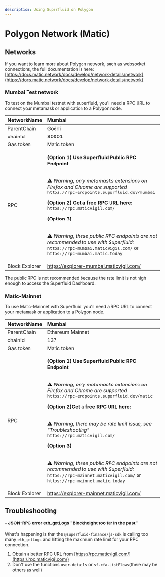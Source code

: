 ```yaml
---
description: Using Superfluid on Polygon
---
```


# Polygon Network \(Matic\)

## Networks

If you want to learn more about Polygon network, such as websocket connections, the full documentation is here: [https://docs.matic.network/docs/develop/network-details/network](https://docs.matic.network/docs/develop/network-details/network)

### Mumbai Test network

To test on the Mumbai testnet with superfluid, you'll need a RPC URL to connect your metamask or application to a Polygon node.

<table>
  <thead>
    <tr>
      <th style="text-align:left">NetworkName</th>
      <th style="text-align:left"><b>Mumbai</b>
      </th>
    </tr>
  </thead>
  <tbody>
    <tr>
      <td style="text-align:left">ParentChain</td>
      <td style="text-align:left">Go&#xEB;rli</td>
    </tr>
    <tr>
      <td style="text-align:left">chainId</td>
      <td style="text-align:left">80001</td>
    </tr>
    <tr>
      <td style="text-align:left">Gas token</td>
      <td style="text-align:left">Matic token</td>
    </tr>
    <tr>
      <td style="text-align:left">RPC</td>
      <td style="text-align:left">
        <p> <b>(Option 1) Use Superfluid Public RPC Endpoint</b>
        </p>
        <p>
          <br />&#x26A0; <em>Warning, only metamasks extensions on Firefox and Chrome are supported</em>  <code>https://rpc-endpoints.superfluid.dev/mumbai</code>
        </p>
        <p> <b>(Option 2) Get a free RPC URL here:</b>  <code>https://rpc.maticvigil.com/</code>
          <br
          />
        </p>
        <p> <b>(Option 3)</b>
        </p>
        <p>
          <br />&#x26A0; <em>Warning, these public RPC endpoints are not recommended to use with Superfluid:</em>  <code>https://rpc-mumbai.maticvigil.com/</code> or
          <br
          /><code>https://rpc-mumbai.matic.today</code>
        </p>
      </td>
    </tr>
    <tr>
      <td style="text-align:left">Block Explorer</td>
      <td style="text-align:left"><a href="https://explorer-mumbai.maticvigil.com/">https://explorer-mumbai.maticvigil.com/</a>
      </td>
    </tr>
  </tbody>
</table>

The public RPC is not recommended because the rate limit is not high enough to access the Superfluid Dashboard.

### Matic-Mainnet

To use Matic-Mainnet with Superfluid, you'll need a RPC URL to connect your metamask or application to a Polygon node.

<table>
  <thead>
    <tr>
      <th style="text-align:left">NetworkName</th>
      <th style="text-align:left"><b>Mumbai</b>
      </th>
    </tr>
  </thead>
  <tbody>
    <tr>
      <td style="text-align:left">ParentChain</td>
      <td style="text-align:left">Ethereum Mainnet</td>
    </tr>
    <tr>
      <td style="text-align:left">chainId</td>
      <td style="text-align:left">137</td>
    </tr>
    <tr>
      <td style="text-align:left">Gas token</td>
      <td style="text-align:left">Matic token</td>
    </tr>
    <tr>
      <td style="text-align:left">RPC</td>
      <td style="text-align:left">
        <p> <b>(Option 1) Use Superfluid Public RPC Endpoint</b>
        </p>
        <p>
          <br />&#x26A0; <em>Warning, only metamasks extensions on Firefox and Chrome are supported</em>  <code>https://rpc-endpoints.superfluid.dev/matic</code>
        </p>
        <p> <b>(Option 2)Get a free RPC URL here:</b>
        </p>
        <p>
          <br />&#x26A0; <em>Warning, there may be rate limit issue, see &quot;Troubleshooting&quot;</em>  <code>https://rpc.maticvigil.com/</code>
        </p>
        <p> <b>(Option 3)</b>
        </p>
        <p>
          <br />&#x26A0; <em>Warning, these public RPC endpoints are not recommended to use with Superfluid:</em>  <code>https://rpc-mainnet.maticvigil.com/</code> or
          <br
          /> <code>https://rpc-mainnet.matic.today</code>
        </p>
      </td>
    </tr>
    <tr>
      <td style="text-align:left">Block Explorer</td>
      <td style="text-align:left"><a href="https://explorer-mainnet.maticvigil.com/">https://explorer-mainnet.maticvigil.com/</a>
      </td>
    </tr>
  </tbody>
</table>

## Troubleshooting

#### - JSON-RPC error eth\_getLogs "Blockheight too far in the past"

What's happening is that the `@superfluid-finance/js-sdk` is calling too many `eth_getLogs` and hitting the maximum rate limit for your RPC connection.

1. Obtain a better RPC URL from [https://rpc.maticvigil.com/](https://rpc.maticvigil.com/)
2. Don't use the functions `user.details` or `sf.cfa.listFlows`\(there may be others as well\)

